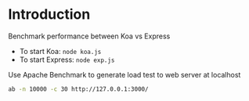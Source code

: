# Introduction

Benchmark performance between Koa vs Express

- To start Koa: ```node koa.js```
- To start Express: ```node exp.js```

Use Apache Benchmark to generate load test to web server at localhost
```bash
ab -n 10000 -c 30 http://127.0.0.1:3000/
``` 
